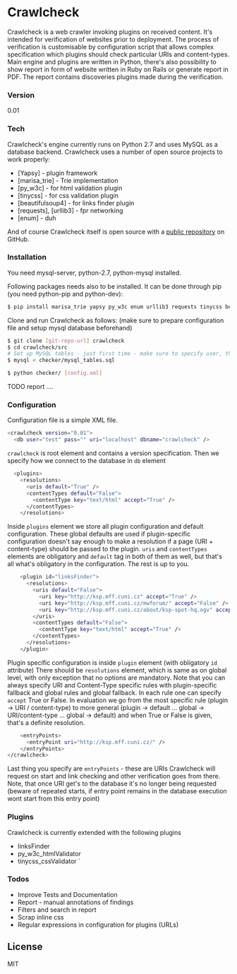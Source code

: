 # Crawlcheck

Crawlcheck is a web crawler invoking plugins on received content. It's intended for verification of websites prior to deployment. The process of verification is customisable by configuration script that allows complex specification which plugins should check particular URIs and content-types. Main engine and plugins are written in Python, there's also possibility to show report in form of website written in Ruby on Rails or generate report in PDF. The report contains discoveries plugins made during the verification.

### Version
0.01

### Tech

Crawlcheck's engine currently runs on Python 2.7 and uses MySQL as a database backend.
Crawlcheck uses a number of open source projects to work properly:
* [Yapsy] - plugin framework
* [marisa_trie] - Trie implementation
* [py_w3c] - for html validation plugin
* [tinycss] - for css validation plugin
* [beautifulsoup4] - for links finder plugin
* [requests], [urllib3] - fpr networking
* [enum] - duh

And of course Crawlcheck itself is open source with a [public repository](https://github.com/eghuro/crawlcheck) on GitHub.

### Installation

You need mysql-server, python-2.7, python-mysql installed.

Following packages needs also to be installed. It can be done through pip (you need python-pip and python-dev):
```sh
$ pip install marisa_trie yapsy py_w3c enum urllib3 requests tinycss beautifulsoup4
```
Clone and run Crawlcheck as follows: (make sure to prepare configuration file and setup mysql database beforehand)
```sh
$ git clone [git-repo-url] crawlcheck
$ cd crawlcheck/src
# Set up MySQL tables - just first time - make sure to specify user, the script assumes "crawlcheck" as db name
$ mysql < checker/mysql_tables.sql 

$ python checker/ [config.xml]
```

TODO report ....

### Configuration

Configuration file is a simple XML file.
```sh
<crawlcheck version="0.01">
  <db user="test" pass="" uri="localhost" dbname="crawlcheck" />
```
``crawlcheck`` is root element and contains a version specification.
Then we specify how we connect to the database in ``db`` element
```sh
  <plugins>
    <resolutions>
      <uris default="True" />
      <contentTypes default="False">
        <contentType key="text/html" accept="True" />
      </contentTypes>
    </resolutions>
```
Inside ``plugins`` element we store all plugin configuration and default configuration. These global defaults are used if plugin-specific configuration doesn't say enough to make a resolution if a page (URI + content-type) should be passed to the plugin. ``uris`` and ``contentTypes`` elements are obligatory and ``default`` tag in both of them as well, but that's all what's obligatory in the configuration. The rest is up to you.
```sh
    <plugin id="linksFinder">
      <resolutions>
        <uris default="False">
          <uri key="http://ksp.mff.cuni.cz" accept="True" />
          <uri key="http://ksp.mff.cuni.cz/mwforum/" accept="False" />
          <uri key="http://ksp.mff.cuni.cz/about/ksp-spot-hq.ogv" accept="False" />
        </uris>
        <contentTypes default="False">
          <contentType key="text/html" accept="True" />
        </contentTypes>
      </resolutions>
    </plugin>
```
Plugin specific configuration is inside ``plugin`` element (with obligatory ``id`` attribute) There should be ``resolutions`` element, which is same as on global level, with only exception that no options are mandatory. Note that you can always specify URI and Content-Type specific rules with plugin-specific fallback and global rules and global fallback. In each rule one can specify ``accept`` True or False. In evaluation we go from the most specific rule (plugin -> URI / content-type) to more general (plugin -> default ... global -> URI/content-type ... global -> default) and when True or False is given, that's a definite resolution.
```sh 
    <entryPoints>
      <entryPoint uri="http://ksp.mff.cuni.cz/" />
    </entryPoints>
</crawlcheck>
```
Last thing you specify are ``entryPoints`` - these are URIs Crawlcheck will request on start and link checking and other verification goes from there. Note, that once URI get's to the database it's no longer being requested (beware of repeated starts, if entry point remains in the database execution wont start from this entry point)

### Plugins

Crawlcheck is currently extended with the following plugins

* linksFinder
* py_w3c_htmlValidator
* tinycss_cssValidator
`

### Todos

 - Improve Tests and Documentation
 - Report - manual annotations of findings
 - Filters and search in report
 - Scrap inline css
 - Regular expressions in configuration for plugins (URLs)

License
----

MIT

